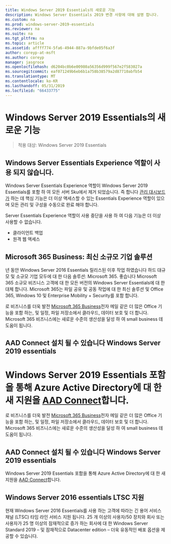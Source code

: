 ```yaml
---
title: Windows Server 2019 Essentials의 새로운 기능
description: Windows Server Essentials 2019 변경 사항에 대해 설명 합니다.
ms.custom: na
ms.prod: windows-server-2019-essentials
ms.reviewer: na
ms.suite: na
ms.tgt_pltfrm: na
ms.topic: article
ms.assetid: affff774-5fa6-4944-887a-9bfde05f6a3f
author: coreyp-at-msft
ms.author: coreyp
manager: jasgroce
ms.openlocfilehash: d6204bc0b6e00980a56356d999f567e2f583027a
ms.sourcegitcommit: eaf071249b6eb6b1a758b38579a2d87710abfb54
ms.translationtype: MT
ms.contentlocale: ko-KR
ms.lasthandoff: 05/31/2019
ms.locfileid: "66433775"
---
```

# <a name="whats-new-in-windows-server-2019-essentials"></a>Windows Server 2019 Essentials의 새로운 기능

> 적용 대상: Windows Server 2019 Essentials

## <a name="windows-server-essentials-experience-role-has-been-deprecated"></a>Windows Server Essentials Experience 역할이 사용 되지 않습니다.

Windows Server Essentials Experience 역할이 Windows Server 2019 Essentials를 포함 하 여 모든 서버 Sku에서 제거 되었습니다. 즉 합니다 [관리 대시보드가](../manage/overview-of-the-dashboard-in-windows-server-essentials.md) 하는 데 핵심 기능은 더 이상 액세스할 수 있는 Essentials Experience 역할이 있으며 모든 관리 및 구성을 수동으로 완료 해야 합니다. 

Server Essentials Experience 역할이 사용 중단을 사용 하 여 다음 기능은 더 이상 사용할 수 없습니다.

-   클라이언트 백업 
-   원격 웹 액세스 

## <a name="microsoft-365-business-the-modern-small-business-solution"></a>Microsoft 365 Business: 최신 소규모 기업 솔루션 

년 동안 Windows Server 2016 Essentials 릴리스된 이후 작업 하였습니다 하드 대규모 및 소규모 기업 모두에 대 한 다음 솔루션: Microsoft 365. 좋습니다 Microsoft 365 소규모 비즈니스 고객에 대 한 모든 버전의 Windows Server Essentials에 대 한 대체 합니다. Microsoft 365는 파일 공유 및 공동 작업에 대 한 최신 솔루션 및 Office 365, Windows 10 및 Enterprise Mobility + Security를 포함 합니다. 

로 비즈니스를 더욱 발전 [Microsoft 365 Business](https://www.microsoft.com/microsoft-365/business)전자 메일 같은 더 많은 Office 기능을 포함 하는, 및 일정, 파일 저장소에서 클라우드, 데이터 보호 및 더 합니다. Microsoft 365 비즈니스에는 새로운 수준의 생산성을 달성 하 여 small business 데 도움이 됩니다.

## <a name="aad-connect-can-now-be-installed-on-windows-server-2019-essentials"></a>AAD Connect 설치 될 수 있습니다 Windows Server 2019 essentials

<a name="windows-server-2019-essentials-includes-new-support-for-azure-active-directory-via-aad-connecthttpsdocsmicrosoftcomazureactive-directoryconnectactive-directory-aadconnect-prerequisites"></a>Windows Server 2019 Essentials 포함을 통해 Azure Active Directory에 대 한 새 지원을 [AAD Connect](https://docs.microsoft.com/azure/active-directory/connect/active-directory-aadconnect-prerequisites)합니다. 
=======
로 비즈니스를 더욱 발전 [Microsoft 365 Business](https://www.microsoft.com/en-us/microsoft-365/business)전자 메일 같은 더 많은 Office 기능을 포함 하는, 및 일정, 파일 저장소에서 클라우드, 데이터 보호 및 더 합니다. Microsoft 365 비즈니스에는 새로운 수준의 생산성을 달성 하 여 small business 데 도움이 됩니다.

## <a name="aad-connect-can-now-be-installed-on-windows-server-2019-essentials"></a>AAD Connect 설치 될 수 있습니다 Windows Server 2019 essentials

Windows Server 2019 Essentials 포함을 통해 Azure Active Directory에 대 한 새 지원을 [AAD Connect](https://docs.microsoft.com/azure/active-directory/connect/active-directory-aadconnect-prerequisites)합니다. 

## <a name="ltsc-support-for-windows-server-2016-essentials"></a>Windows Server 2016 essentials LTSC 지원

현재 Windows Server 2016 Essentials를 사용 하는 고객에 따라는 긴 용어 서비스 채널 (LTSC) 타임 라인 서비스 지원 됩니다.
25 개 이상의 사용자/50 장치와 회사 또는 사용자가 25 명 이상의 잠재적으로 증가 하는 회사에 대 한 Windows Server Standard 2019 – 및 잠재적으로 Datacenter edition – 더욱 유동적인 배포 옵션을 제공할 수 있습니다.

